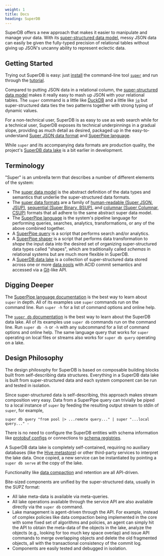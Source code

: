 ```yaml
---
weight: 1
title: Docs
heading: SuperDB
---
```


SuperDB offers a new approach that makes it easier to manipulate and manage
your data.  With its [super-structured data model](formats/_index.md#2-a-super-structured-pattern),
messy JSON data can easily be given the fully-typed precision of relational tables
without giving up JSON's uncanny ability to represent eclectic data.

## Getting Started

Trying out SuperDB is easy: just [install](install.md) the command-line tool
[`super`](commands/super.md) and run through the [tutorial](tutorials/zq.md).

Compared to putting JSON data in a relational column, the
[super-structured data model](formats/zed.md) makes it really easy to
mash up JSON with your relational tables.  The `super` command is a little
like [DuckDB](https://duckdb.org/) and a little like
[`jq`](https://stedolan.github.io/jq/) but super-structured data ties the
two patterns together with strong typing of dynamic values.

For a non-technical user, SuperDB is as easy to use as web search
while for a technical user, SuperDB exposes its technical underpinnings
in a gradual slope, providing as much detail as desired,
packaged up in the easy-to-understand
[Super JSON data format](formats/jsup.md) and
[SuperPipe language](language/_index.md).

While `super` and its accompanying data formats are production quality, the project's
[SuperDB data lake](commands/super-db.md) is a bit earlier in development.

## Terminology

"Super" is an umbrella term that describes
a number of different elements of the system:
* The [super data model](formats/zed.md) is the abstract definition of the data types and semantics
that underlie the super-structured data formats.
* The [super data formats](formats/_index.md) are a family of
[human-readable (Super JSON, JSUP)](formats/jsup.md),
[sequential (Super Binary, BSUP)](formats/bsup.md), and
[columnar (Super Columnar, CSUP)](formats/csup.md) formats that all adhere to the
same abstract super data model.
* The [SuperPipe language](language/_index.md) is the system's pipeline language for performing
queries, searches, analytics, transformations, or any of the above combined together.
* A  [SuperPipe query](language/overview.md) is a script that performs
search and/or analytics.
* A [SuperPipe shaper](language/shaping.md) is a script that performs
data transformation to _shape_
the input data into the desired set of organizing super-structured data types called "shapes",
which are traditionally called _schemas_ in relational systems but are
much more flexible in SuperDB.
* A [SuperDB data lake](commands/super-db.md) is a collection of super-structured data stored
across one or more [data pools](commands/super-db.md#data-pools) with ACID commit semantics and
accessed via a [Git](https://git-scm.com/)-like API.

## Digging Deeper

The [SuperPipe language documentation](language/_index.md)
is the best way to learn about `super` in depth.
All of its examples use `super` commands run on the command line.
Run `super -h` for a list of command options and online help.

The [`super db` documentation](commands/super-db.md)
is the best way to learn about the SuperDB data lake.
All of its examples use `super db` commands run on the command line.
Run `super db -h` or `-h` with any subcommand for a list of command options
and online help.  The same language query that works for `super` operating
on local files or streams also works for `super db query` operating on a lake.

## Design Philosophy

The design philosophy for SuperDB is based on composable building blocks
built from self-describing data structures.  Everything in a SuperDB data lake
is built from super-structured data and each system component can be run and tested in isolation.

Since super-structured data is self-describing, this approach makes stream composition
very easy.  Data from a SuperPipe query can trivially be piped to a local
instance of `super` by feeding the resulting output stream to stdin of `super`, for example,
```
super db query "from pool |> ...remote query..." | super "...local query..." -
```
There is no need to configure the SuperDB entities with schema information
like [protobuf configs](https://developers.google.com/protocol-buffers/docs/proto3)
or connections to
[schema registries](https://docs.confluent.io/platform/current/schema-registry/index.html).

A SuperDB data lake is completely self-contained, requiring no auxiliary databases
(like the [Hive metastore](https://cwiki.apache.org/confluence/display/hive/design))
or other third-party services to interpret the lake data.
Once copied, a new service can be instantiated by pointing a `super db serve`
at the copy of the lake.

Functionality like [data compaction](commands/super-db.md#manage) and retention are all API-driven.

Bite-sized components are unified by the super-structured data, usually in the SUPZ format:
* All lake meta-data is available via meta-queries.
* All lake operations available through the service API are also available
directly via the `super db` command.
* Lake management is agent-driven through the API.  For example, instead of complex policies
like data compaction being implemented in the core with some fixed set of
algorithms and policies, an agent can simply hit the API to obtain the meta-data
of the objects in the lake, analyze the objects (e.g., looking for too much
key space overlap) and issue API commands to merge overlapping objects
and delete the old fragmented objects, all with the transactional consistency
of the commit log.
* Components are easily tested and debugged in isolation.
